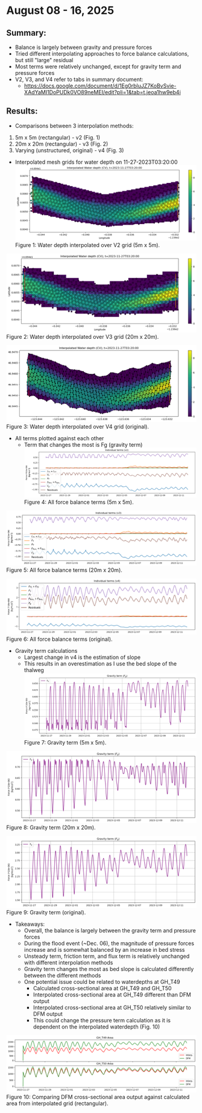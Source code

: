 # August 08 - 16, 2025

## Summary:
* Balance is largely between gravity and pressure forces
* Tried different interpolating approaches to force balance calculations, but still "large" residual
* Most terms were relatively unchanged, except for gravity term and pressure forces
* V2, V3, and V4 refer to tabs in summary document:
	- https://docs.google.com/document/d/1Eg0rbluJZ7KoBvSvie-XAdYaMI1DoPUDk0VO89neMEI/edit?pli=1&tab=t.jeoa1hw9eb4i

## Results:
* Comparisons between 3 interpolation methods:
1) 5m x 5m (rectangular) - v2 (Fig. 1)
2) 20m x 20m (rectangular) - v3 (Fig. 2)
3) Varying (unstructured, original) - v4 (Fig. 3)

* Interpolated mesh grids for water depth on 11-27-2023T03:20:00
![mesh_grid_v2](../Figures/081425meeting/waterdepth_meshgrid_v2.png)
Figure 1: Water depth interpolated over V2 grid (5m x 5m).

![mesh_grid_v3](../Figures/081425meeting/waterdepth_meshgrid_v3.png)
Figure 2: Water depth interpolated over V3 grid (20m x 20m).

![mesh_grid_v4](../Figures/081425meeting/waterdepth_meshgrid_v4.png)
Figure 3: Water depth interpolated over V4 grid (original).

* All terms plotted against each other
	- Term that changes the most is Fg (gravity term)
![all_terms_v2](../Figures/081425meeting/forcebalance_total_v2.png)
Figure 4: All force balance terms (5m x 5m).

![all_terms_v3](../Figures/081425meeting/forcebalance_total_v3.png)
Figure 5: All force balance terms (20m x 20m).

![all_terms_v4](../Figures/081425meeting/forcebalance_total_v4.png)
Figure 6: All force balance terms (original).

* Gravity term calculations
	- Largest change in v4 is the estimation of slope
	- This results in an overestimation as I use the bed slope of the thalweg
![all_terms_v2](../Figures/081425meeting/gravityterm_v2.png)
Figure 7: Gravity term (5m x 5m).

![all_terms_v3](../Figures/081425meeting/gravityterm_v3.png)
Figure 8: Gravity term (20m x 20m).

![all_terms_v4](../Figures/081425meeting/gravityterm_v4.png)
Figure 9: Gravity term (original).


* Takeaways:
	- Overall, the balance is largely between the gravity term and pressure forces
	- During the flood event (~Dec. 06), the magnitude of pressure forces increase and is somewhat balanced by an increase in bed stress
	- Unsteady term, friction term, and flux term is relatively unchanged with different interpolation methods
	- Gravity term changes the most as bed slope is calculated differently between the different methods
	- One potential issue could be related to waterdepths at GH_T49
		- Calculated cross-sectional area at GH_T49 and GH_T50
		- Interpolated cross-sectional area at GH_T49 different than DFM output
		- Interpolated cross-sectional area at GH_T50 relatively similar to DFM output
		- This could change the pressure term calculation as it is dependent on the interpolated waterdepth (Fig. 10)

![areacomparisons](../Figures/081425meeting/areacomparisons_ght49_ght50.png)
Figure 10: Comparing DFM cross-sectional area output against calculated area from interpolated grid (rectangular).